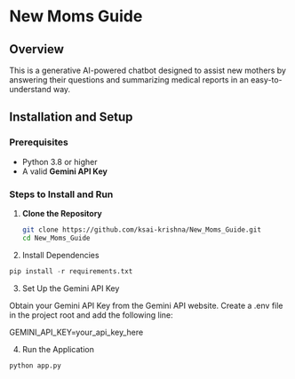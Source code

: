 # New Moms Guide

## Overview
This is a generative AI-powered chatbot designed to assist new mothers by answering their questions and summarizing medical reports in an easy-to-understand way.

## Installation and Setup

### Prerequisites
- Python 3.8 or higher
- A valid **Gemini API Key**

### Steps to Install and Run

1. **Clone the Repository**
   ```bash
   git clone https://github.com/ksai-krishna/New_Moms_Guide.git
   cd New_Moms_Guide
    ```
2. Install Dependencies
```python
pip install -r requirements.txt
```

3. Set Up the Gemini API Key

Obtain your Gemini API Key from the Gemini API website.
Create a .env file in the project root and add the following line:

GEMINI_API_KEY=your_api_key_here

4. Run the Application
```
python app.py
```

